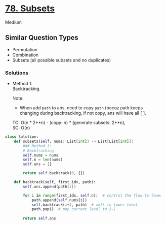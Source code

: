 # [78. Subsets](https://leetcode.com/problems/subsets/description/?envType=company&envId=facebook&favoriteSlug=facebook-three-months)

Medium

## Similar Question Types
- Permutation
- Combination
- Subsets (all possible subsets and no duplicates)

### Solutions

- Method 1:\
  Backtracking.

  Note:
  - When add `path` to ans, need to copy `path` (becoz path keeps changing during backtracking, if not copy, ans will have all [ ].

  TC: O(n * 2**n) - (copy: n) * (generate subsets: 2\**n), \
  SC: O(n)

```python
class Solution:
    def subsets(self, nums: List[int]) -> List[List[int]]:
        ### Method 1:
        # Backtracking
        self.nums = nums
        self.n = len(nums)
        self.ans = []

        return self.backtrack(0, [])

    def backtrack(self, first_idx, path):
        self.ans.append(path[:])

        for i in range(first_idx, self.n):  # control the flow to lower level
            path.append(self.nums[i])
            self.backtrack(i+1, path)  # walk to lower level
            path.pop()  # pop current level to i-1
        
        return self.ans
```
